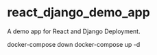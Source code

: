 # react_django_demo_app
A demo app for React and Django Deployment.

docker-compose down
docker-compose up -d
